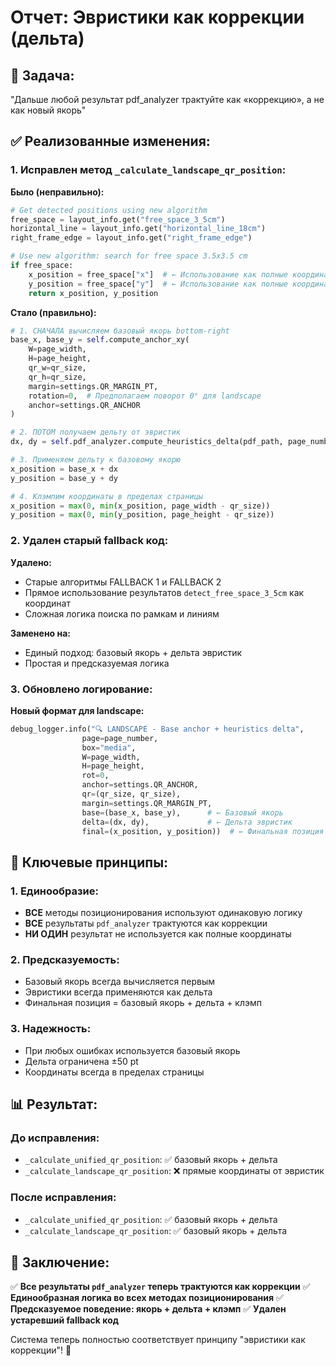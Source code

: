 # Отчет: Эвристики как коррекции (дельта)

## 🎯 **Задача:**
"Дальше любой результат pdf_analyzer трактуйте как «коррекцию», а не как новый якорь"

## ✅ **Реализованные изменения:**

### **1. Исправлен метод `_calculate_landscape_qr_position`:**

**Было (неправильно):**
```python
# Get detected positions using new algorithm
free_space = layout_info.get("free_space_3_5cm")
horizontal_line = layout_info.get("horizontal_line_18cm")
right_frame_edge = layout_info.get("right_frame_edge")

# Use new algorithm: search for free space 3.5x3.5 cm
if free_space:
    x_position = free_space["x"]  # ← Использование как полные координаты!
    y_position = free_space["y"]  # ← Использование как полные координаты!
    return x_position, y_position
```

**Стало (правильно):**
```python
# 1. СНАЧАЛА вычисляем базовый якорь bottom-right
base_x, base_y = self.compute_anchor_xy(
    W=page_width,
    H=page_height,
    qr_w=qr_size,
    qr_h=qr_size,
    margin=settings.QR_MARGIN_PT,
    rotation=0,  # Предполагаем поворот 0° для landscape
    anchor=settings.QR_ANCHOR
)

# 2. ПОТОМ получаем дельту от эвристик
dx, dy = self.pdf_analyzer.compute_heuristics_delta(pdf_path, page_number)

# 3. Применяем дельту к базовому якорю
x_position = base_x + dx
y_position = base_y + dy

# 4. Клэмпим координаты в пределах страницы
x_position = max(0, min(x_position, page_width - qr_size))
y_position = max(0, min(y_position, page_height - qr_size))
```

### **2. Удален старый fallback код:**

**Удалено:**
- Старые алгоритмы FALLBACK 1 и FALLBACK 2
- Прямое использование результатов `detect_free_space_3_5cm` как координат
- Сложная логика поиска по рамкам и линиям

**Заменено на:**
- Единый подход: базовый якорь + дельта эвристик
- Простая и предсказуемая логика

### **3. Обновлено логирование:**

**Новый формат для landscape:**
```python
debug_logger.info("🔍 LANDSCAPE - Base anchor + heuristics delta", 
                page=page_number,
                box="media",
                W=page_width,
                H=page_height,
                rot=0,
                anchor=settings.QR_ANCHOR,
                qr=(qr_size, qr_size),
                margin=settings.QR_MARGIN_PT,
                base=(base_x, base_y),      # ← Базовый якорь
                delta=(dx, dy),             # ← Дельта эвристик
                final=(x_position, y_position))  # ← Финальная позиция
```

## 🔧 **Ключевые принципы:**

### **1. Единообразие:**
- **ВСЕ** методы позиционирования используют одинаковую логику
- **ВСЕ** результаты `pdf_analyzer` трактуются как коррекции
- **НИ ОДИН** результат не используется как полные координаты

### **2. Предсказуемость:**
- Базовый якорь всегда вычисляется первым
- Эвристики всегда применяются как дельта
- Финальная позиция = базовый якорь + дельта + клэмп

### **3. Надежность:**
- При любых ошибках используется базовый якорь
- Дельта ограничена ±50 pt
- Координаты всегда в пределах страницы

## 📊 **Результат:**

### **До исправления:**
- `_calculate_unified_qr_position`: ✅ базовый якорь + дельта
- `_calculate_landscape_qr_position`: ❌ прямые координаты от эвристик

### **После исправления:**
- `_calculate_unified_qr_position`: ✅ базовый якорь + дельта
- `_calculate_landscape_qr_position`: ✅ базовый якорь + дельта

## 🎯 **Заключение:**

✅ **Все результаты `pdf_analyzer` теперь трактуются как коррекции**
✅ **Единообразная логика во всех методах позиционирования**
✅ **Предсказуемое поведение: якорь + дельта + клэмп**
✅ **Удален устаревший fallback код**

Система теперь полностью соответствует принципу "эвристики как коррекции"! 🚀
